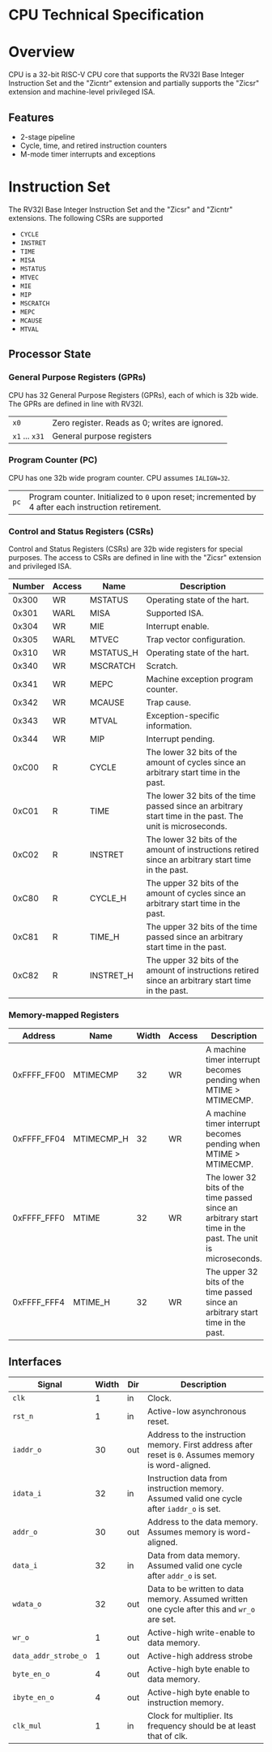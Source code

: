 # CPU Technical Specification

<!--Document based on https://github.com/lowRISC/opentitan/blob/master/hw/ip/otbn/README.md-->

# Overview

CPU is a 32-bit RISC-V CPU core that supports the RV32I Base Integer Instruction Set and the "Zicntr" extension and partially supports the "Zicsr" extension and machine-level privileged ISA.

## Features

* 2-stage pipeline
* Cycle, time, and retired instruction counters
* M-mode timer interrupts and exceptions

<!--## Description-->
<!---->
<!--CPU is a simple processor that is compliant with the RV32I Base Integer Instruction Set and the "Zicsr" and "Zicntr" extensions.-->
<!---->
# Instruction Set

The RV32I Base Integer Instruction Set and the "Zicsr" and "Zicntr" extensions. The following CSRs are supported 
* `CYCLE`
* `INSTRET`
* `TIME`
* `MISA`
* `MSTATUS`
* `MTVEC`
* `MIE`
* `MIP`
* `MSCRATCH`
* `MEPC`
* `MCAUSE`
* `MTVAL`

## Processor State

### General Purpose Registers (GPRs)

CPU has 32 General Purpose Registers (GPRs), each of which is 32b wide.
The GPRs are defined in line with RV32I.

<table>
  <tr>
    <td><code>x0</code></td>
    <td>Zero register. Reads as 0; writes are ignored.</td>
  </tr>
  <tr>
    <td><code>x1</code> ... <code>x31</code></td>
    <td>General purpose registers</td>
  </tr>
</table>

### Program Counter (PC)

CPU has one 32b wide program counter. CPU assumes `IALIGN=32`.

<table>
  <tr>
    <td><code>pc</code></td>
    <td>Program counter. Initialized to <code>0</code> upon reset; incremented by 4 after each instruction retirement.</td>
  </tr>
</table>


### Control and Status Registers (CSRs)

Control and Status Registers (CSRs) are 32b wide registers for special purposes.
The access to CSRs are defined in line with the "Zicsr" extension and privileged ISA.

<table>
  <thead>
    <tr>
      <th>Number</th>
      <th>Access</th>
      <th>Name</th>
      <th>Description</th>
    </tr>
  </thead>
  <tbody>
    <tr>
      <td>0x300</td>
      <td>WR</td>
      <td>MSTATUS</td>
      <td>
      Operating state of the hart.
      </td>
    </tr>
    <tr>
      <td>0x301</td>
      <td>WARL</td>
      <td>MISA</td>
      <td>
      Supported ISA.
      </td>
    </tr>
    <tr>
      <td>0x304</td>
      <td>WR</td>
      <td>MIE</td>
      <td>
      Interrupt enable.
      </td>
    </tr>
    <tr>
      <td>0x305</td>
      <td>WARL</td>
      <td>MTVEC</td>
      <td>
      Trap vector configuration.
      </td>
    </tr>
    <tr>
      <td>0x310</td>
      <td>WR</td>
      <td>MSTATUS_H</td>
      <td>
      Operating state of the hart.
      </td>
    </tr>
    <tr>
      <td>0x340</td>
      <td>WR</td>
      <td>MSCRATCH</td>
      <td>
      Scratch.
      </td>
    </tr>
    <tr>
      <td>0x341</td>
      <td>WR</td>
      <td>MEPC</td>
      <td>
      Machine exception program counter.
      </td>
    </tr>
    <tr>
      <td>0x342</td>
      <td>WR</td>
      <td>MCAUSE</td>
      <td>
      Trap cause.
      </td>
    </tr>
    <tr>
      <td>0x343</td>
      <td>WR</td>
      <td>MTVAL</td>
      <td>
      Exception-specific information.
      </td>
    </tr>
    <tr>
      <td>0x344</td>
      <td>WR</td>
      <td>MIP</td>
      <td>
      Interrupt pending.
      </td>
    </tr>
    <tr>
      <td>0xC00</td>
      <td>R</td>
      <td>CYCLE</td>
      <td>
      The lower 32 bits of the amount of cycles since an arbitrary start time in the past.
      </td>
    </tr>
    <tr>
      <td>0xC01</td>
      <td>R</td>
      <td>TIME</td>
      <td>
      The lower 32 bits of the time passed since an arbitrary start time in the past. The unit is microseconds.
      </td>
    </tr>
    <tr>
      <td>0xC02</td>
      <td>R</td>
      <td>INSTRET</td>
      <td>
      The lower 32 bits of the amount of instructions retired since an arbitrary start time in the past.
      </td>
    </tr>
    <tr>
      <td>0xC80</td>
      <td>R</td>
      <td>CYCLE_H</td>
      <td>
      The upper 32 bits of the amount of cycles since an arbitrary start time in the past.
      </td>
    </tr>
    <tr>
      <td>0xC81</td>
      <td>R</td>
      <td>TIME_H</td>
      <td>
      The upper 32 bits of the time passed since an arbitrary start time in the past.
      </td>
    </tr>
    <tr>
      <td>0xC82</td>
      <td>R</td>
      <td>INSTRET_H</td>
      <td>
      The upper 32 bits of the amount of instructions retired since an arbitrary start time in the past.
      </td>
    </tr>
  </tbody>
</table>

### Memory-mapped Registers

<table>
  <thead>
    <tr>
      <th>Address</th>
      <th>Name</th>
      <th>Width</th>
      <th>Access</th>
      <th>Description</th>
    </tr>
  </thead>
  <tbody>
    <tr>
      <td>0xFFFF_FF00</td>
      <td>MTIMECMP</td>
      <td>32</td>
      <td>WR</td>
      <td>
      A machine timer interrupt becomes pending when MTIME > MTIMECMP.
      </td>
    </tr>
    <tr>
      <td>0xFFFF_FF04</td>
      <td>MTIMECMP_H</td>
      <td>32</td>
      <td>WR</td>
      <td>
      A machine timer interrupt becomes pending when MTIME > MTIMECMP.
      </td>
    </tr>
    <tr>
      <td>0xFFFF_FFF0</td>
      <td>MTIME</td>
      <td>32</td>
      <td>WR</td>
      <td>
      The lower 32 bits of the time passed since an arbitrary start time in the past. The unit is microseconds.
      </td>
    </tr>
    <tr>
      <td>0xFFFF_FFF4</td>
      <td>MTIME_H</td>
      <td>32</td>
      <td>WR</td>
      <td>
      The upper 32 bits of the time passed since an arbitrary start time in the past.
      </td>
    </tr>
  </tbody>
</table>

## Interfaces

<table>
  <thead>
    <tr>
      <th>Signal</th>
      <th>Width</th>
      <th>Dir</th>
      <th>Description</th>
    </tr>
  </thead>
  <tbody>
    <tr>
      <td><code>clk</code></td>
      <td>1</td>
      <td>in</td>
      <td>
      Clock.
      </td>
    </tr>
    <tr>
      <td><code>rst_n</code></td>
      <td>1</td>
      <td>in</td>
      <td>
      Active-low asynchronous reset.
      </td>
    </tr>
    <tr>
      <td><code>iaddr_o</code></td>
      <td>30</td>
      <td>out</td>
      <td>
      Address to the instruction memory. First address after reset is <code>0</code>. Assumes memory is word-aligned.
      </td>
    </tr>
    <tr>
      <td><code>idata_i</code></td>
      <td>32</td>
      <td>in</td>
      <td>
      Instruction data from instruction memory. Assumed valid one cycle after <code>iaddr_o</code> is set.
      </td>
    </tr>
    <tr>
      <td><code>addr_o</code></td>
      <td>30</td>
      <td>out</td>
      <td>
      Address to the data memory. Assumes memory is word-aligned.
      </td>
    </tr>
    <tr>
      <td><code>data_i</code></td>
      <td>32</td>
      <td>in</td>
      <td>
      Data from data memory. Assumed valid one cycle after <code>addr_o</code> is set.
      </td>
    </tr>
    <tr>
      <td><code>wdata_o</code></td>
      <td>32</td>
      <td>out</td>
      <td>
      Data to be written to data memory. Assumed written one cycle after this and <code>wr_o</code> are set.
      </td>
    </tr>
    <tr>
      <td><code>wr_o</code></td>
      <td>1</td>
      <td>out</td>
      <td>
      Active-high write-enable to data memory.
      </td>
    </tr>
    <tr>
      <td><code>data_addr_strobe_o</code></td>
      <td>1</td>
      <td>out</td>
      <td>
      Active-high address strobe
      </td>
    </tr>
    <tr>
      <td><code>byte_en_o</code></td>
      <td>4</td>
      <td>out</td>
      <td>
      Active-high byte enable to data memory.
      </td>
    </tr>
    <tr>
      <td><code>ibyte_en_o</code></td>
      <td>4</td>
      <td>out</td>
      <td>
      Active-high byte enable to instruction memory.
      </td>
    </tr>
    <tr>
      <td><code>clk_mul</code></td>
      <td>1</td>
      <td>in</td>
      <td>
      Clock for multiplier. Its frequency should be at least that of clk.
      </td>
    </tr>
  </tbody>
</table>
